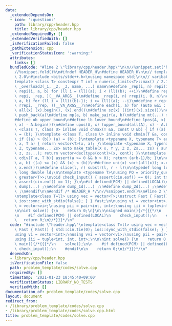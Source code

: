 ```yaml
---
data:
  _extendedDependsOn:
  - icon: ':question:'
    path: library/cpp/header.hpp
    title: library/cpp/header.hpp
  _extendedRequiredBy: []
  _extendedVerifiedWith: []
  _isVerificationFailed: false
  _pathExtension: cpp
  _verificationStatusIcon: ':warning:'
  attributes:
    links: []
  bundledCode: "#line 2 \"library/cpp/header.hpp\"\n\n//%snippet.set('header')%\n\
    //%snippet.fold()%\n#ifndef HEADER_H\n#define HEADER_H\n\n// template version\
    \ 2.0\n#include <bits/stdc++.h>\nusing namespace std;\n\n// varibable settings\n\
    template <class T> constexpr T inf = numeric_limits<T>::max() / 2.1;\n\n#define\
    \ _overload3(_1, _2, _3, name, ...) name\n#define _rep(i, n) repi(i, 0, n)\n#define\
    \ repi(i, a, b) for (ll i = (ll)(a); i < (ll)(b); ++i)\n#define rep(...) _overload3(__VA_ARGS__,\
    \ repi, _rep, )(__VA_ARGS__)\n#define _rrep(i, n) rrepi(i, 0, n)\n#define rrepi(i,\
    \ a, b) for (ll i = (ll)((b)-1); i >= (ll)(a); --i)\n#define r_rep(...) _overload3(__VA_ARGS__,\
    \ rrepi, _rrep, )(__VA_ARGS__)\n#define each(i, a) for (auto &&i : a)\n#define\
    \ all(x) (x).begin(), (x).end()\n#define sz(x) ((int)(x).size())\n#define pb(a)\
    \ push_back(a)\n#define mp(a, b) make_pair(a, b)\n#define mt(...) make_tuple(__VA_ARGS__)\n\
    #define ub upper_bound\n#define lb lower_bound\n#define lpos(A, x) (lower_bound(all(A),\
    \ x) - A.begin())\n#define upos(A, x) (upper_bound(all(A), x) - A.begin())\ntemplate\
    \ <class T, class U> inline void chmax(T &a, const U &b) { if ((a) < (b)) (a)\
    \ = (b); }\ntemplate <class T, class U> inline void chmin(T &a, const U &b) {\
    \ if ((a) > (b)) (a) = (b); }\ntemplate <typename X, typename T> auto make_table(X\
    \ x, T a) { return vector<T>(x, a); }\ntemplate <typename X, typename Y, typename\
    \ Z, typename... Zs> auto make_table(X x, Y y, Z z, Zs... zs) { auto cont = make_table(y,\
    \ z, zs...); return vector<decltype(cont)>(x, cont); }\n\ntemplate <class T> T\
    \ cdiv(T a, T b){ assert(a >= 0 && b > 0); return (a+b-1)/b; }\n\n#define is_in(x,\
    \ a, b) ((a) <= (x) && (x) < (b))\n#define uni(x) sort(all(x)); x.erase(unique(all(x)),\
    \ x.end())\n#define slice(l, r) substr(l, r - l)\n\ntypedef long long ll;\ntypedef\
    \ long double ld;\n\ntemplate <typename T>\nusing PQ = priority_queue<T, vector<T>,\
    \ greater<T>>;\nvoid check_input() { assert(cin.eof() == 0); int tmp; cin >> tmp;\
    \ assert(cin.eof() == 1); }\n\n#if defined(PCM) || defined(LOCAL)\n#else\n#define\
    \ dump(...) ;\n#define dump_1d(...) ;\n#define dump_2d(...) ;\n#define cerrendl\
    \ ;\n#endif\n\n#endif /* HEADER_H */\n//%snippet.end()%\n#line 2 \"problem_template/codes/solve.cpp\"\
    \ntemplate<class T=ll> using vec = vector<T>;\nstruct Fast { Fast() { std::cin.tie(0);\
    \ ios::sync_with_stdio(false); } } fast;\n\nusing vi = vector<int>;\nusing vvi\
    \ = vector<vi>;\nusing pii = pair<int, int>;\nusing iii = tuple<int, int, int>;\n\
    \n\nint solve() {\n    return 0;\n}\n\n\nsigned main(){/*{{{*/\n    solve();\n\
    \n    #if defined(PCM) || defined(LOCAL)\n    check_input();\n    #endif\n\n \
    \   return 0;\n}/*}}}*/\n"
  code: "#include \"header.hpp\"\ntemplate<class T=ll> using vec = vector<T>;\nstruct\
    \ Fast { Fast() { std::cin.tie(0); ios::sync_with_stdio(false); } } fast;\n\n\
    using vi = vector<int>;\nusing vvi = vector<vi>;\nusing pii = pair<int, int>;\n\
    using iii = tuple<int, int, int>;\n\n\nint solve() {\n    return 0;\n}\n\n\nsigned\
    \ main(){/*{{{*/\n    solve();\n\n    #if defined(PCM) || defined(LOCAL)\n   \
    \ check_input();\n    #endif\n\n    return 0;\n}/*}}}*/\n"
  dependsOn:
  - library/cpp/header.hpp
  isVerificationFile: false
  path: problem_template/codes/solve.cpp
  requiredBy: []
  timestamp: '2021-01-23 18:45:40+09:00'
  verificationStatus: LIBRARY_NO_TESTS
  verifiedWith: []
documentation_of: problem_template/codes/solve.cpp
layout: document
redirect_from:
- /library/problem_template/codes/solve.cpp
- /library/problem_template/codes/solve.cpp.html
title: problem_template/codes/solve.cpp
---
```


